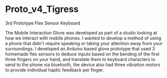 # Proto_v4_Tigress
3rd Prototype Flex Sensor Keyboard


The Mobile Interaction Glove was developed as part of a studio looking at how we interact with mobile phones. I wanted to develop a method of using a phone that didn't require speaking or taking your attention away from your surroundings. I developed an Arduino based glove prototype that used 3 homemade flex sensors to deduce inputs based on the bending of the first three fingers on your hand, and translate them to keyboard characters to send to the phone via bluetooth, the device also had three vibration motors to provide individual haptic feedback per finger.
